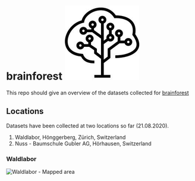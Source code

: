 # brainforest ![brainforest](images/brainforest.jpg)

This repo should give an overview of the datasets collected for [brainforest](https://brainforest.global/)

## Locations
Datasets have been collected at two locations so far (21.08.2020).

1. Waldlabor, Hönggerberg, Zürich, Switzerland
2. Nuss - Baumschule Gubler AG, Hörhausen, Switzerland

### Waldlabor
![Waldlabor - Mapped area](images/waldlabor_mapped.png)
